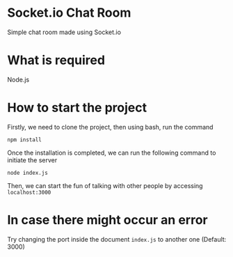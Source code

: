 # Socket.io Chat Room
Simple chat room made using Socket.io

# What is required
Node.js

# How to start the project
Firstly, we need to clone the project, then using bash, run the command
```
npm install
```

Once the installation is completed, we can run the following command to initiate the server
```
node index.js
```

Then, we can start the fun of talking with other people by accessing `localhost:3000`

# In case there might occur an error
Try changing the port inside the document `index.js` to another one (Default: 3000)

